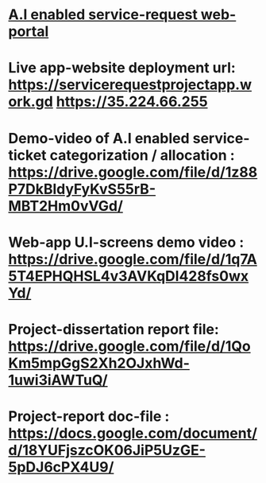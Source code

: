 # <u>A.I enabled service-request web-portal</u>

# Live app-website deployment url: https://servicerequestprojectapp.work.gd https://35.224.66.255

# Demo-video of A.I enabled service-ticket categorization / allocation : https://drive.google.com/file/d/1z88P7DkBldyFyKvS55rB-MBT2Hm0vVGd/

# Web-app U.I-screens demo video : https://drive.google.com/file/d/1q7A5T4EPHQHSL4v3AVKqDl428fs0wxYd/

# Project-dissertation report file: https://drive.google.com/file/d/1QoKm5mpGgS2Xh2OJxhWd-1uwi3iAWTuQ/

# Project-report doc-file : https://docs.google.com/document/d/18YUFjszcOK06JiP5UzGE-5pDJ6cPX4U9/
